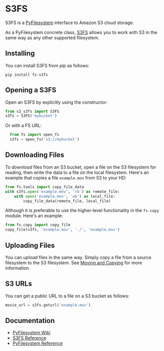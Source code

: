 # S3FS

S3FS is a [PyFilesystem](https://www.pyfilesystem.org/) interface to
Amazon S3 cloud storage.

As a PyFilesystem concrete class, [S3FS](http://fs-s3fs.readthedocs.io/en/latest/) allows you to work with S3 in the
same way as any other supported filesystem.

## Installing

You can install S3FS from pip as follows:

```
pip install fs-s3fs
```

## Opening a S3FS

Open an S3FS by explicitly using the constructor:

```python
from s3_s3fs import S3FS
s3fs = S3FS('mybucket')
```

Or with a FS URL:

```python
  from fs import open_fs
  s3fs = open_fs('s3://mybucket')
```

## Downloading Files

To *download* files from an S3 bucket, open a file on the S3
filesystem for reading, then write the data to a file on the local
filesystem. Here's an example that copies a file `example.mov` from
S3 to your HD:

```python
from fs.tools import copy_file_data
with s3fs.open('example.mov', 'rb') as remote_file:
    with open('example.mov', 'wb') as local_file:
        copy_file_data(remote_file, local_file)
```

Although it is preferable to use the higher-level functionality in the
`fs.copy` module. Here's an example:

```python
from fs.copy import copy_file
copy_file(s3fs, 'example.mov', './', 'example.mov')
```

## Uploading Files

You can *upload* files in the same way. Simply copy a file from a
source filesystem to the S3 filesystem.
See [Moving and Copying](https://docs.pyfilesystem.org/en/latest/guide.html#moving-and-copying)
for more information.

## S3 URLs

You can get a public URL to a file on a S3 bucket as follows:

```python
movie_url = s3fs.geturl('example.mov')
```

## Documentation

- [PyFilesystem Wiki](https://www.pyfilesystem.org)
- [S3FS Reference](http://fs-s3fs.readthedocs.io/en/latest/)
- [PyFilesystem Reference](https://docs.pyfilesystem.org/en/latest/reference/base.html)
